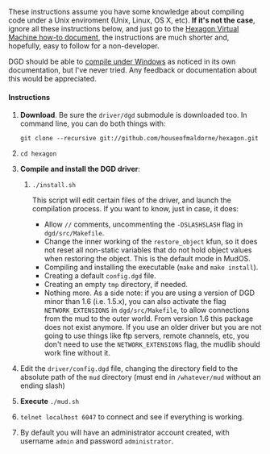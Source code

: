 
These instructions assume you have some knowledge about compiling code under a Unix enviroment (Unix, Linux, OS X, etc). **If it's not the case**, ignore all these instructions below, and just go to the [Hexagon Virtual Machine how-to document](vm/readme.md), the instructions are much shorter and, hopefully, easy to follow for a non-developer.

DGD should be able to [compile under Windows](https://github.com/dworkin/dgd/tree/master/src/host/win32) as noticed in its own documentation, but I've never tried. Any feedback or documentation about this would be appreciated.

#### Instructions

1. **Download**. Be sure the `driver/dgd` submodule is downloaded too.
   In command line, you can do both things with:

   `git clone --recursive git://github.com/houseofmaldorne/hexagon.git`
2. `cd hexagon`
3. **Compile and install the DGD driver**:
   1. `./install.sh`

      This script will edit certain files of the driver, and launch
      the compilation process. If you want to know, just in case, it does:
      * Allow `//` comments, uncommenting the `-DSLASHSLASH` flag
        in `dgd/src/Makefile`.
      * Change the inner working of the `restore_object` kfun, so it
        does not reset all non-static variables that do not hold object
        values when restoring the object.
        This is the default mode in MudOS.
      * Compiling and installing the executable (`make` and `make install`).
      * Creating a default `config.dgd` file.
      * Creating an empty `tmp` directory, if needed.
      * Nothing more. As a side note: if you are using a version of DGD minor
        than 1.6 (i.e. 1.5.x), you can also activate the flag
        `NETWORK_EXTENSIONS` in `dgd/src/Makefile`, to allow connections
        from the mud to the outer world. From version 1.6 this package does
        not exist anymore.
        If you use an older driver but you are not going to use things like ftp
        servers, remote channels, etc, you don't need to use the
        `NETWORK_EXTENSIONS` flag, the mudlib should work fine without it.
4. Edit the `driver/config.dgd` file, changing the directory field to the absolute path of the
   `mud` directory (must end in `/whatever/mud` without an ending slash)
5. **Execute** `./mud.sh`
6. `telnet localhost 6047` to connect and see if everything is working.
7. By default you will have an administrator account created, with username `admin` and password `administrator`.
